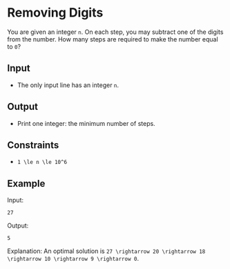 # Removing Digits 

You are given an integer ```n```. On each step, you may subtract one of the digits from the number.
How many steps are required to make the number equal to ```0```?
## Input
- The only input line has an integer ```n```.
## Output
- Print one integer: the minimum number of steps.
## Constraints

- ```1 \le n \le 10^6```

## Example
Input:
```
27
```

Output:
```
5
```

Explanation: An optimal solution is ```27 \rightarrow 20 \rightarrow 18 \rightarrow 10 \rightarrow 9 \rightarrow 0```.

